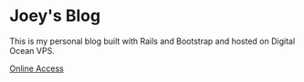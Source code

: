 Joey's Blog
=

This is my personal blog built with Rails and Bootstrap and hosted on Digital Ocean VPS.

[Online Access](http://www.joeyhu.info)
